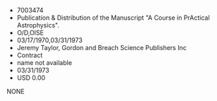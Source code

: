 * 7003474
* Publication & Distribution of the Manuscript "A Course in PrActical Astrophysics".
* O/D,OISE
* 03/17/1970,03/31/1973
* Jeremy Taylor, Gordon and Breach Science Publishers Inc
* Contract
*   name not available
* 03/31/1973
* USD 0.00

NONE